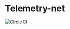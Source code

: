 # Telemetry-net
[![Circle CI](https://circleci.com/gh/dcos/telemetry-net.svg?style=svg&circle-token=940320d718fd6d3a67f7f27172ec5b561d0df7ce)](https://circleci.com/gh/dcos/telemetry-net)